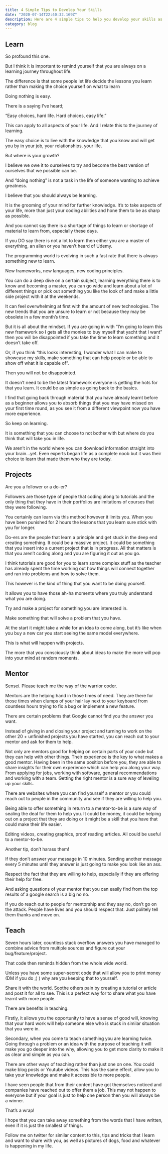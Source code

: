 ```yaml
---
title: 4 Simple Tips to Develop Your Skills
date: "2020-07-14T22:40:32.169Z"
description: Here are 4 simple tips to help you develop your skills as a developer.
category: blog
---
```


## Learn

So profound this one.

But I think it is important to remind yourself that you are always on a learning journey throughout life.

The difference is that some people let life decide the lessons you learn rather than making the choice yourself on what to learn

Doing nothing is easy.

There is a saying I’ve heard;

“Easy choices, hard life. Hard choices, easy life.”

This can apply to all aspects of your life. And I relate this to the journey of learning.

The easy choice is to live with the knowledge that you know and will get you by in your job, your relationships, your life.

But where is your growth?

I believe we owe it to ourselves to try and become the best version of ourselves that we possible can be.

And “doing nothing” is not a task in the life of someone wanting to achieve greatness.

I believe that you should always be learning.

It is the grooming of your mind for further knowledge. It’s to take aspects of your life, more than just your coding abilities and hone them to be as sharp as possible.

And you cannot say there is a shortage of things to learn or shortage of material to learn from, especially these days.

If you DO say there is not a lot to learn then either you are a master of everything, an alien or you haven’t heard of Udemy.

The programming world is evolving in such a fast rate that there is always something new to learn.

New frameworks, new languages, new coding principles.

You can do a deep dive on a certain subject, learning everything there is to know and becoming a master, you can go wide and learn about a lot of different things or pick out something you like the look of and make a little side project with it at the weekends.

It can feel overwhelming at first with the amount of new technologies. The new trends that you are unsure to learn or not because they may be obsolete in a few month’s time.

But it is all about the mindset. If you are going in with “I’m going to learn this new framework so I gets all the monies to buy myself that yacht that I want” then you will be disappointed if you take the time to learn something and it doesn’t take off.

Or, if you think “this looks interesting, I wonder what I can make to showcase my skills, make something that can help people or be able to show off what it is capable of”.

Then you will not be disappointed.

It doesn’t need to be the latest framework everyone is getting the hots for that you learn. It could be as simple as going back to the basics.

I find that going back through material that you have already learnt before as a beginner allows you to absorb things that you may have missed on your first time round, as you see it from a different viewpoint now you have more experience.

So keep on learning.

It is something that you can choose to not bother with but where do you think that will take you in life.

We aren’t in the world where you can download information straight into your brain…yet. Even experts began life as a complete noob but it was their choice to learn that made them who they are today.

## Projects

Are you a follower or a do-er?

Followers are those type of people that coding along to tutorials and the only thing that they have in their portfolios are imitations of courses that they were following.

You certainly can learn via this method however it limits you. When you have been punished for 2 hours the lessons that you learn sure stick with you for longer.

Do-ers are the people that learn a principle and get stuck in the deep end creating something. It could be a massive project. It could be something that you insert into a current project that is in progress. All that matters is that you aren’t coding along and you are figuring it out as you go.

I think tutorials are good for you to learn some complex stuff as the teacher has already spent the time working out how things will connect together and ran into problems and how to solve them.

This however is the kind of thing that you want to be doing yourself.

It allows you to have those ah-ha moments where you truly understand what you are doing.

Try and make a project for something you are interested in.

Make something that will solve a problem that you have.

At the start it might take a while for an idea to come along, but it’s like when you buy a new car you start seeing the same model everywhere.

This is what will happen with projects.

The more that you consciously think about ideas to make the more will pop into your mind at random moments.

## Mentor

Sensei. Please teach me the way of the warrior coder.

Mentors are the helping hand in those times of need. They are there for those times when clumps of your hair lay next to your keyboard from countless hours trying to fix a bug or implement a new feature.

There are certain problems that Google cannot find you the answer you want.

Instead of giving in and closing your project and turning to work on the other 20 + unfinished projects you have started, you can reach out to your mentor and ask for them to help.

Not only are mentors good for helping on certain parts of your code but they can help with other things. Their experience is the key to what makes a good mentor. Having been in the same position before you, they are able to share insights for their own experience which can help you along your way. From applying for jobs, working with software, general recommendations and working with a team. Getting the right mentor is a sure way of leveling up your skills.

There are websites where you can find yourself a mentor or you could reach out to people in the community and see if they are willing to help you.

Being able to offer something in return to a mentor-to-be is a sure way of sealing the deal for them to help you. It could be money, it could be helping out on a project that they are doing or it might be a skill that you have that could make their life easier.

Editing videos, creating graphics, proof reading articles. All could be useful to a mentor-to-be.

Another tip, don’t harass them!

If they don’t answer your message in 10 minutes. Sending another message every 5 minutes until they answer is just going to make you look like an ass.

Respect the fact that they are willing to help, especially if they are offering their help for free.

And asking questions of your mentor that you can easily find from the top results of a google search is a big no no.

If you do reach out to people for mentorship and they say no, don’t go on the attack. People have lives and you should respect that. Just politely tell them thanks and move on.

## Teach

Seven hours later, countless stack overflow answers you have managed to combine advice from multiple sources and figure out your bug/feature/project.

That code then reminds hidden from the whole wide world.

Unless you have some super-secret code that will allow you to print money (DM if you do ;) ) why are you keeping that to yourself.

Share it with the world. Soothe others pain by creating a tutorial or article and post it for all to see. This is a perfect way for to share what you have learnt with more people.

There are benefits in teaching.

Firstly, it allows you the opportunity to have a sense of good will, knowing that your hard work will help someone else who is stuck in similar situation that you were in.

Secondary, when you come to teach something you are learning twice. Going through a problem or an idea with the purpose of teaching it will make you go deeper into the why, allowing you to get more clarity to make it as clear and simple as you can.

There are other ways of teaching rather than just one on one. You could make blog posts or Youtube videos. This has the same effect, allow you to take your knowledge and make it accessible to more people.

I have seen people that from their content have got themselves noticed and companies have reached out to offer them a job. This may not happen to everyone but if your goal is just to help one person then you will always be a winner.

That’s a wrap!

I hope that you can take away something from the words that I have written, even if it is just the smallest of things.

Follow me on twitter for similar content to this, tips and tricks that I learn and want to share with you, as well as pictures of dogs, food and whatever is happening in my life.